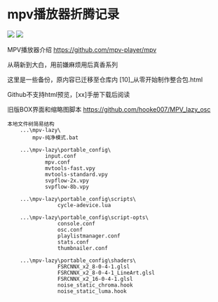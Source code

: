 # mpv播放器折腾记录

![](https://github.com/hooke007/MPV_lazy/blob/master/%E7%95%8C%E9%9D%A2%E5%AF%B9%E6%AF%94.jpg)
![](https://github.com/hooke007/MPV_lazy/blob/master/%E9%AB%98%E7%BA%A7%E6%92%AD%E6%94%BE%E5%88%97%E8%A1%A8.png)

MPV播放器介绍 https://github.com/mpv-player/mpv

从萌新到大白，用前嫌麻烦用后真香系列

这里是一些备份，原内容已迁移至仓库内 [10]_从零开始制作整合包.html

Github不支持html预览，[xx]手册下载后阅读

旧版BOX界面和缩略图脚本 https://github.com/hooke007/MPV_lazy_osc

```
本地文件树简易结构
    ...\mpv-lazy\
        mpv-纯净模式.bat

    ...\mpv-lazy\portable_config\
            input.conf
            mpv.conf
            mvtools-fast.vpy
            mvtools-standard.vpy
            svpflow-2x.vpy
            svpflow-8b.vpy

    ...\mpv-lazy\portable_config\scripts\
                cycle-adevice.lua

    ...\mpv-lazy\portable_config\script-opts\
                console.conf
                osc.conf
                playlistmanager.conf
                stats.conf
                thumbnailer.conf

    ...\mpv-lazy\portable_config\shaders\
                FSRCNNX_x2_8-0-4-1.glsl
                FSRCNNX_x2_8-0-4-1_LineArt.glsl
                FSRCNNX_x2_16-0-4-1.glsl
                noise_static_chroma.hook
                noise_static_luma.hook
```
